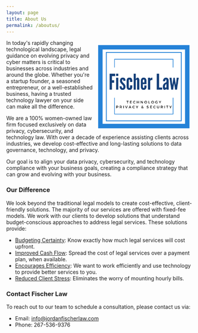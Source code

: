 ```yaml
---
layout: page
title: About Us
permalink: /aboutus/
---
```


<img style="float: right; max-width:50%; height:auto; margin:10px; " src="/images/Fischer%20Law%20Logo%20High%20Res%20cropped.png">

In today's rapidly changing technological landscape, legal guidance on evolving privacy and cyber matters is critical to businesses across industries and around the globe. Whether you're a startup founder, a seasoned entrepreneur, or a well-established business, having a trusted technology lawyer on your side can make all the difference.

We are a 100% women-owned law firm focused exclusively on data privacy, cybersecurity, and technology law. With over a decade of experience assisting clients across industries, we develop cost-effective and long-lasting solutions to data governance, technology, and privacy. 

Our goal is to align your data privacy, cybersecurity, and technology compliance with your business goals, creating a compliance strategy that can grow and evolving with your business. 

### Our Difference
We look beyond the traditional legal models to create cost-effective, client-friendly solutions. The majority of our services are offered with fixed-fee models. We work with our clients to develop solutions that understand budget-conscious approaches to address legal services. These solutions provide:
* <u>Budgeting Certainty</u>: Know exactly how much legal services will cost upfront.
* <u>Improved Cash Flow</u>: Spread the cost of legal services over a payment plan, when available.
* <u>Encourages Efficiency</u>: We want to work efficiently and use technology to provide better services to you. 
* <u>Reduced Client Stress</u>: Eliminates the worry of mounting hourly bills.

### Contact Fischer Law
To reach out to our team to schedule a consultation, please contact us via:

* Email: [info@jordanfischerlaw.com](mailto:info@jordanfischerlaw.com)
* Phone: 267-536-9376
